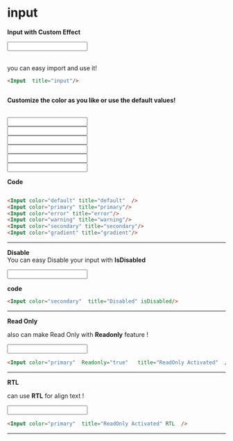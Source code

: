 
# input
<script >

import Input from '../../../ui/src/components/input/Core.vue'; 
</script>

**Input with Custom Effect**
<div class="border-[1px] border-gray-300 p-6 rounded-lg shadow-inner bg-white flex justify-center items-center">
<Input  title="input"/>
</div>
<Br/>

you can easy import and use it!

```md
<Input  title="input"/>



```

**Customize the color as you like or use the default values!**

<Br/>

<div class="grid grid-cols-2 gap-4">
    <div class="border-[1px] border-gray-300 p-4 rounded-lg shadow-inner bg-white flex justify-center items-center">
        <Input color="default" title="default" />
    </div>
    <div class="border-[1px] border-gray-300 p-4 rounded-lg shadow-inner bg-white flex justify-center items-center">
        <Input color="primary" title="primary"/>
    </div>
    <div class="border-[1px] border-gray-300 p-4 rounded-lg shadow-inner bg-white flex justify-center items-center">
        <Input color="error" title="error"/> 
    </div>
    <div class="border-[1px] border-gray-300 p-4 rounded-lg shadow-inner bg-white flex justify-center items-center">
        <Input color="warning" title="warning"/>
    </div>
    <div class="border-[1px] border-gray-300 p-4 rounded-lg shadow-inner bg-white flex justify-center items-center">
        <Input color="secondary" title="secondary"/>
    </div>
    <div class="border-[1px] border-gray-300 p-4 rounded-lg shadow-inner bg-white flex justify-center items-center">
        <Input color="gradient" title="gradient"/>
    </div>
     
</div>


**Code** 

```md

<Input color="default" title="default"  />
<Input color="primary" title="primary"/>
<Input color="error" title="error"/> 
<Input color="warning" title="warning"/>
<Input color="secondary" title="secondary"/>
<Input color="gradient" title="gradient"/>

```

----

**Disable**
<br/>
 You can easy Disable your input  with  **IsDisabled**


<div class="border-[1px] border-gray-300 p-6 rounded-lg shadow-inner bg-white flex justify-center items-center">

<Input color="secondary" title="Disabled" isDisabled/>

</div>

**code**
```md
<Input color="secondary"  title="Disabled" isDisabled/>
```
---
**Read Only**
<br/>

also can make Read Only with  **Readonly** feature ! 

<div class="border-[1px] border-gray-300 p-6 rounded-lg shadow-inner bg-white flex justify-center items-center">
<Input color="primary"  Readonly="true"   title="ReadOnly Activated"  /> 

</div>

```md
<Input color="primary"  Readonly="true"   title="ReadOnly Activated"  /> 


```
---
**RTL**
<br/>

 can use **RTL** for align text ! 

<div class="border-[1px] border-gray-300 p-6 rounded-lg shadow-inner bg-white flex justify-center items-center">
<Input color="warning"  title="نام خانوادگی"   RTL /> 

</div>

```md
<Input color="primary"  title="ReadOnly Activated" RTL  /> 


```
---